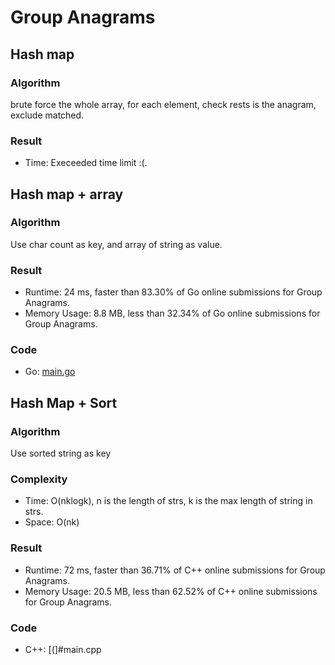 # Group Anagrams



## Hash map



### Algorithm

brute force the whole array, for each element, check rests is the anagram, exclude matched.


### Result

- Time: Execeeded time limit :(.


## Hash map + array



### Algorithm

Use char count as key, and array of string as value.


### Result

- Runtime: 24 ms, faster than 83.30% of Go online submissions for Group Anagrams.
- Memory Usage: 8.8 MB, less than 32.34% of Go online submissions for Group Anagrams.


### Code

- Go: [main.go](#maingo)



## Hash Map + Sort



### Algorithm

Use sorted string as key


### Complexity

- Time: O(nklogk), n is the length of strs, k is the max length of string in strs.
- Space: O(nk)


### Result

- Runtime: 72 ms, faster than 36.71% of C++ online submissions for Group Anagrams.
- Memory Usage: 20.5 MB, less than 62.52% of C++ online submissions for Group Anagrams.


### Code

- C++: [(]#main.cpp

